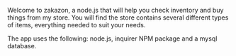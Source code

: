 Welcome to zakazon, a node.js that will help you check inventory and buy things from my store. You will find the store contains several different types of items, everything needed to suit your needs. 

The app uses the following: node.js, inquirer NPM package and a mysql database. 

